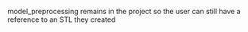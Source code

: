 model_preprocessing remains in the project so the user can still have a reference to an STL they created